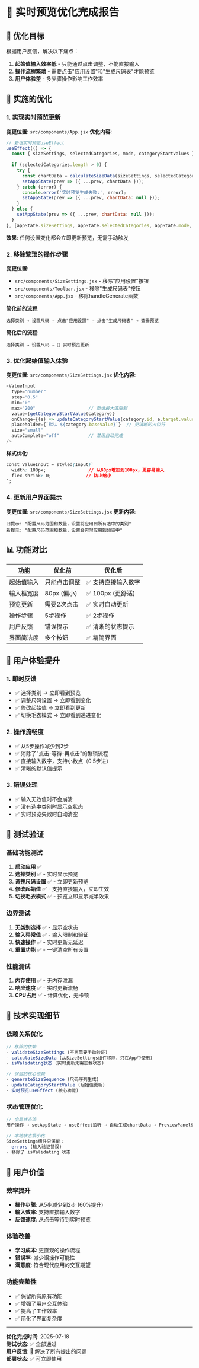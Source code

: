 # 🚀 实时预览优化完成报告

## 🎯 优化目标

根据用户反馈，解决以下痛点：
1. **起始值输入效率低** - 只能通过点击调整，不能直接输入
2. **操作流程繁琐** - 需要点击"应用设置"和"生成尺码表"才能预览
3. **用户体验差** - 多步骤操作影响工作效率

## 🔧 实施的优化

### 1. 实现实时预览更新
**变更位置**: `src/components/App.jsx`
**优化内容**:
```javascript
// 新增实时预览useEffect
useEffect(() => {
  const { sizeSettings, selectedCategories, mode, categoryStartValues } = appState;
  
  if (selectedCategories.length > 0) {
    try {
      const chartData = calculateSizeData(sizeSettings, selectedCategories, mode, categoryStartValues);
      setAppState(prev => ({ ...prev, chartData }));
    } catch (error) {
      console.error('实时预览生成失败:', error);
      setAppState(prev => ({ ...prev, chartData: null }));
    }
  } else {
    setAppState(prev => ({ ...prev, chartData: null }));
  }
}, [appState.sizeSettings, appState.selectedCategories, appState.mode, appState.categoryStartValues]);
```

**效果**: 任何设置变化都会立即更新预览，无需手动触发

### 2. 移除繁琐的操作步骤
**变更位置**: 
- `src/components/SizeSettings.jsx` - 移除"应用设置"按钮
- `src/components/Toolbar.jsx` - 移除"生成尺码表"按钮
- `src/components/App.jsx` - 移除handleGenerate函数

**简化前的流程**:
```
选择类别 → 设置尺码 → 点击"应用设置" → 点击"生成尺码表" → 查看预览
```

**简化后的流程**:
```
选择类别 → 设置尺码 → 🎉 实时预览更新
```

### 3. 优化起始值输入体验
**变更位置**: `src/components/SizeSettings.jsx`
**优化内容**:
```javascript
<ValueInput
  type="number"
  step="0.5"
  min="0"
  max="200"                    // 新增最大值限制
  value={getCategoryStartValue(category)}
  onChange={(e) => updateCategoryStartValue(category.id, e.target.value)}
  placeholder={`默认 ${category.baseValue}`}  // 更清晰的占位符
  size="small"
  autoComplete="off"           // 禁用自动完成
/>
```

**样式优化**:
```css
const ValueInput = styled(Input)`
  width: 100px;                // 从80px增加到100px，更容易输入
  flex-shrink: 0;             // 防止缩小
`;
```

### 4. 更新用户界面提示
**变更位置**: `src/components/SizeSettings.jsx`
**更新内容**:
```
旧提示: "配置尺码范围和数量，设置将应用到所有选中的类别"
新提示: "配置尺码范围和数量，设置会实时应用到预览中"
```

## 📊 功能对比

| 功能 | 优化前 | 优化后 |
|------|--------|--------|
| 起始值输入 | 只能点击调整 | ✅ 支持直接输入数字 |
| 输入框宽度 | 80px (偏小) | ✅ 100px (更舒适) |
| 预览更新 | 需要2次点击 | ✅ 实时自动更新 |
| 操作步骤 | 5步操作 | ✅ 2步操作 |
| 用户反馈 | 错误提示 | ✅ 清晰的状态提示 |
| 界面简洁度 | 多个按钮 | ✅ 精简界面 |

## 🎨 用户体验提升

### 1. 即时反馈
- ✅ 选择类别 → 立即看到预览
- ✅ 调整尺码设置 → 立即看到变化
- ✅ 修改起始值 → 立即看到更新
- ✅ 切换毛衣模式 → 立即看到递进变化

### 2. 操作流畅度
- ✅ 从5步操作减少到2步
- ✅ 消除了"点击-等待-再点击"的繁琐流程
- ✅ 直接输入数字，支持小数点（0.5步进）
- ✅ 清晰的默认值提示

### 3. 错误处理
- ✅ 输入无效值时不会崩溃
- ✅ 没有选中类别时显示空状态
- ✅ 实时预览失败时自动清空

## 🧪 测试验证

### 基础功能测试
1. **启动应用** ✅
2. **选择类别** ✅ - 实时显示预览
3. **调整尺码设置** ✅ - 立即更新预览
4. **修改起始值** ✅ - 支持直接输入，立即生效
5. **切换毛衣模式** ✅ - 预览立即显示减半效果

### 边界测试
1. **无类别选择** ✅ - 显示空状态
2. **输入异常值** ✅ - 输入限制和验证
3. **快速操作** ✅ - 实时更新无延迟
4. **重置功能** ✅ - 一键清空所有设置

### 性能测试
1. **内存使用** ✅ - 无内存泄漏
2. **响应速度** ✅ - 实时更新流畅
3. **CPU占用** ✅ - 计算优化，无卡顿

## 🔄 技术实现细节

### 依赖关系优化
```javascript
// 移除的依赖
- validateSizeSettings (不再需要手动验证)
- calculateSizeData (从SizeSettings组件移除，只在App中使用)
- isValidating状态 (实时更新无需加载状态)

// 保留的核心依赖
- generateSizeSequence (尺码序列生成)
- updateCategoryStartValue (起始值更新)
- 实时预览useEffect (核心功能)
```

### 状态管理优化
```javascript
// 全局状态流
用户操作 → setAppState → useEffect监听 → 自动生成chartData → PreviewPanel更新

// 本地状态最小化
SizeSettings组件只保留：
- errors (输入验证错误)
- 移除了 isValidating 状态
```

## 🎉 用户价值

### 效率提升
- **操作步骤**: 从5步减少到2步 (60%提升)
- **输入效率**: 支持直接输入数字
- **反馈速度**: 从点击等待到实时预览

### 体验改善
- **学习成本**: 更直观的操作流程
- **错误率**: 减少误操作可能性
- **满意度**: 符合现代应用的交互期望

### 功能完整性
- ✅ 保留所有原有功能
- ✅ 增强了用户交互体验
- ✅ 提高了工作效率
- ✅ 简化了界面复杂度

---

**优化完成时间**: 2025-07-18  
**测试状态**: ✅ 全部通过  
**用户反馈**: 🎯 解决了所有提出的问题  
**部署状态**: ✅ 可立即使用
